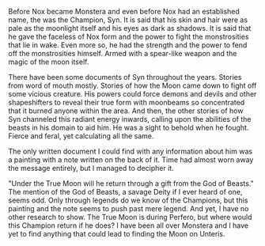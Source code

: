 Before Nox became Monstera and even before Nox had an established name, the was
the Champion, Syn. It is said that his skin and hair were as pale as the
moonlight itself and his eyes as dark as shadows. It is said that he gave the
faceless of Nox form and the power to fight the monstrosities that lie in wake.
Even more so, he had the strength and the power to fend off the monstrosities
himself. Armed with a spear-like weapon and the magic of the moon itself.

There have been some documents of Syn throughout the years. Stories from word of
mouth mostly. Stories of how the Moon came down to fight off some vicious
creature. His powers could force demons and devils and other shapeshifters to
reveal their true form with moonbeams so concentrated that it burned anyone
within the area. And then, the other stories of how Syn channeled this radiant
energy inwards, calling upon the abilities of the beasts in his domain to aid
him. He was a sight to behold when he fought. Fierce and feral, yet calculating
all the same.

The only written document I could find with any information about him was a
painting with a note written on the back of it. Time had almost worn away the
message entirely, but I managed to decipher it.

"Under the True Moon will he return through a gift from the God of Beasts." The
mention of the God of Beasts, a savage Deity if I ever heard of one, seems odd.
Only through legends do we know of the Champions, but this painting and the note
seems to push past mere legend. And yet, I have no other research to show. The
True Moon is during Perfero, but where would this Champion return if he does? I
have been all over Monstera and I have yet to find anything that could lead to
finding the Moon on Unteris.
